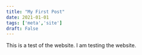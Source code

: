 ```yaml
---
title: "My First Post"
date: 2021-01-01
tags: ['meta','site']
draft: False
---
```


This is a test of the website. I am testing the website.